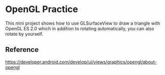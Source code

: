 # OpenGL Practice
This mini project shows how to use GLSurfaceView to draw a triangle with OpenGL ES 2.0 
which in addition to rotating automatically, you can also rotate by yourself.

## Reference
https://developer.android.com/develop/ui/views/graphics/opengl/about-opengl
